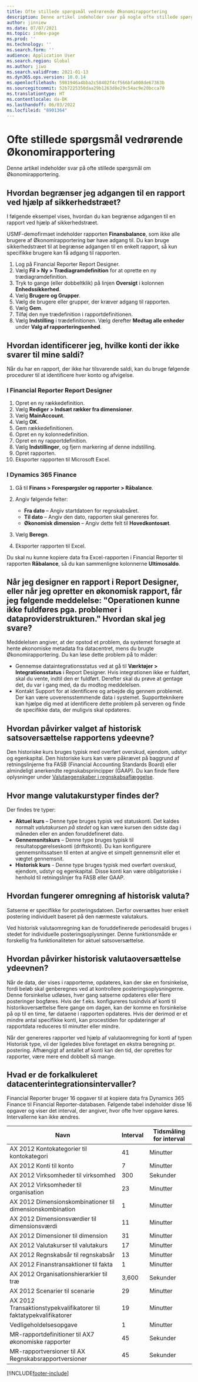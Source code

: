 ```yaml
---
title: Ofte stillede spørgsmål vedrørende Økonomirapportering
description: Denne artikel indeholder svar på nogle ofte stillede spørgsmål om Økonomirapportering.
author: jinniew
ms.date: 07/07/2021
ms.topic: index-page
ms.prod: ''
ms.technology: ''
ms.search.form: ''
audience: Application User
ms.search.region: Global
ms.author: jiwo
ms.search.validFrom: 2021-01-13
ms.dyn365.ops.version: 10.0.14
ms.openlocfilehash: 5981946a4bba2c58402f4cf566bfa008de67363b
ms.sourcegitcommit: 52b7225350daa29b1263d8e29c54ac9e20bcca70
ms.translationtype: HT
ms.contentlocale: da-DK
ms.lasthandoff: 06/03/2022
ms.locfileid: "8901364"
---
```

# <a name="financial-reporting-faq"></a>Ofte stillede spørgsmål vedrørende Økonomirapportering

Denne artikel indeholder svar på ofte stillede spørgsmål om Økonomirapportering.

## <a name="how-do-i-restrict-access-to-a-report-by-using-tree-security"></a>Hvordan begrænser jeg adgangen til en rapport ved hjælp af sikkerhedstræet?

I følgende eksempel vises, hvordan du kan begrænse adgangen til en rapport ved hjælp af sikkerhedstræet.

USMF-demofirmaet indeholder rapporten **Finansbalance**, som ikke alle brugere af Økonomirapportering bør have adgang til. Du kan bruge sikkerhedstræet til at begrænse adgangen til en enkelt rapport, så kun specifikke brugere kan få adgang til rapporten.

1. Log på Financial Reporter Report Designer.
2. Vælg **Fil \> Ny \> Trædiagramdefinition** for at oprette en ny trædiagramdefinition.
3. Tryk to gange (eller dobbeltklik) på linjen **Oversigt** i kolonnen **Enhedssikkerhed**.
4. Vælg **Brugere og Grupper**.
5. Vælg de brugere eller grupper, der kræver adgang til rapporten.
6. Vælg **Gem**.
7. Tilføj den nye trædefinition i rapportdefinitionen.
8. Vælg **Indstilling** i trædefinitionen. Vælg derefter **Medtag alle enheder** under **Valg af rapporteringsenhed**.

## <a name="how-do-i-identify-which-accounts-dont-match-my-balances"></a>Hvordan identificerer jeg, hvilke konti der ikke svarer til mine saldi?

Når du har en rapport, der ikke har tilsvarende saldi, kan du bruge følgende procedurer til at identificere hver konto og afvigelse.

### <a name="in-financial-reporter-report-designer"></a>I Financial Reporter Report Designer

1. Opret en ny rækkedefinition.
2. Vælg **Rediger \> Indsæt rækker fra dimensioner**.
3. Vælg **MainAccount**.
4. Vælg **OK**.
5. Gem rækkedefinitionen.
6. Opret en ny kolonnedefinition.
7. Opret en ny rapportdefinition.
8. Vælg **Indstillinger**, og fjern markering af denne indstilling.
9. Opret rapporten. 
10. Eksporter rapporten til Microsoft Excel.

### <a name="in-dynamics-365-finance"></a>I Dynamics 365 Finance

1. Gå til **Finans \> Forespørgsler og rapporter \> Råbalance**.
2. Angiv følgende felter:

    - **Fra dato** – Angiv startdatoen for regnskabsåret.
    - **Til dato** – Angiv den dato, rapporten skal genereres for.
    - **Økonomisk dimension** – Angiv dette felt til **Hovedkontosæt**.

3. Vælg **Beregn**.
4. Eksporter rapporten til Excel.

Du skal nu kunne kopiere data fra Excel-rapporten i Financial Reporter til rapporten **Råbalance**, så du kan sammenligne kolonnerne **Ultimosaldo**.

## <a name="when-i-design-a-report-in-report-designer-or-when-i-generate-a-financial-report-i-received-the-following-message-the-operation-could-not-be-completed-due-to-a-problem-in-the-data-provider-framework-how-should-i-respond"></a>Når jeg designer en rapport i Report Designer, eller når jeg opretter en økonomisk rapport, får jeg følgende meddelelse: "Operationen kunne ikke fuldføres pga. problemer i dataproviderstrukturen." Hvordan skal jeg svare?

Meddelelsen angiver, at der opstod et problem, da systemet forsøgte at hente økonomiske metadata fra datacentret, mens du brugte Økonomirapportering. Du kan løse dette problem på to måder:

- Gennemse dataintegrationsstatus ved at gå til **Værktøjer \> Integrationsstatus** i Report Designer. Hvis integrationen ikke er fuldført, skal du vente, indtil den er fuldført. Derefter skal du prøve at gentage det, du var i gang med, da du modtog meddelelsen.
- Kontakt Support for at identificere og arbejde dig gennem problemet. Der kan være uoverensstemmende data i systemet. Supportteknikere kan hjælpe dig med at identificere dette problem på serveren og finde de specifikke data, der muligvis skal opdateres.

## <a name="how-does-the-selection-of-historical-rate-translation-affect-report-performance"></a>Hvordan påvirker valget af historisk satsoversættelse rapportens ydeevne?

Den historiske kurs bruges typisk med overført overskud, ejendom, udstyr og egenkapital. Den historiske kurs kan være påkrævet på baggrund af retningslinjerne fra FASB (Financial Accounting Standards Board) eller almindeligt anerkendte regnskabsprincipper (GAAP). Du kan finde flere oplysninger under [Valutaegenskaber i regnskabsaflæggelse](financial-reporting-currency-capability.md).

## <a name="how-many-types-of-currency-rate-are-there"></a>Hvor mange valutakurstyper findes der?

Der findes tre typer:

- **Aktuel kurs** – Denne type bruges typisk ved statuskonti. Det kaldes normalt *valutakursen på stedet* og kan være kursen den sidste dag i måneden eller en anden foruddefineret dato.
- **Gennemsnitskurs** – Denne type bruges typisk til resultatopgørelseskonti (driftskonti). Du kan konfigurere gennemsnitssatsen til enten at angive et simpelt gennemsnit eller et vægtet gennemsnit.
- **Historisk kurs** - Denne type bruges typisk med overført overskud, ejendom, udstyr og egenkapital. Disse konti kan være obligatoriske i henhold til retningslinjer fra FASB eller GAAP.

## <a name="how-does-historical-currency-translation-work"></a>Hvordan fungerer omregning af historisk valuta?

Satserne er specifikke for posteringsdatoen. Derfor oversættes hver enkelt postering individuelt baseret på den nærmeste valutakurs.

Ved historisk valutaomregning kan de foruddefinerede periodesaldi bruges i stedet for individuelle posteringsoplysninger. Denne funktionsmåde er forskellig fra funktionaliteten for aktuel satsoversættelse.

## <a name="how-does-historical-currency-translation-affect-performance"></a>Hvordan påvirker historisk valutaoversættelse ydeevnen?

Når de data, der vises i rapporterne, opdateres, kan der ske en forsinkelse, fordi beløb skal genberegnes ved at kontrollere posteringsoplysningerne. Denne forsinkelse udløses, hver gang satserne opdateres eller flere posteringer bogføres. Hvis der f.eks. konfigureres tusindvis af konti til historikoversættelse flere gange om dagen, kan der komme en forsinkelse på op til en time, før dataene i rapporten opdateres. Hvis der derimod er et mindre antal specifikke konti, kan procestiden for opdateringer af rapportdata reduceres til minutter eller mindre.

Når der genereres rapporter ved hjælp af valutaomregning for konti af typen Historisk type, vil der ligeledes blive foretaget en ekstra beregning pr. postering. Afhængigt af antallet af konti kan den tid, der oprettes for rapporter, være mere end dobbelt så mange.

## <a name="what-are-the-estimated-data-mart-integration-intervals"></a>Hvad er de forkalkuleret datacenterintegrationsintervaller?

Financial Reporter bruger 16 opgaver til at kopiere data fra Dynamics 365 Finance til Financial Reporter-databasen. Følgende tabel indeholder disse 16 opgaver og viser det interval, der angiver, hvor ofte hver opgave køres. Intervallerne kan ikke ændres.

| Navn                                                       | Interval | Tidsmåling for interval |
|------------------------------------------------------------|----------|-----------------|
| AX 2012 Kontokategorier til kontokategori            | 41       | Minutter         |
| AX 2012 Konti til konto                                | 7        | Minutter         |
| AX 2012 Virksomheder til virksomhed                               | 300      | Sekunder         |
| AX 2012 Virksomheder til organisation                          | 23       | Minutter         |
| AX 2012 Dimensionskombinationer til dimensionskombination    | 1        | Minutter         |
| AX 2012 Dimensionsværdier til dimensionsværdi                | 11       | Minutter         |
| AX 2012 Dimensioner til dimension                            | 31       | Minutter         |
| AX 2012 Valutakurser til valutakurs                    | 17       | Minutter         |
| AX 2012 Regnskabsår til regnskabsår                        | 13       | Minutter         |
| AX 2012 Finanstransaktioner til fakta                | 1        | Minutter         |
| AX 2012 Organisationshierarkier til træ                   | 3,600    | Sekunder         |
| AX 2012 Scenarier til scenarie                              | 29       | Minutter         |
| AX 2012 Transaktionstypekvalifikatorer til faktatypekvalifikatorer | 19       | Minutter         |
| Vedligeholdelsesopgave                                           | 1        | Minutter         |
| MR-rapportdefinitioner til AX7 økonomiske rapporter             | 45       | Sekunder         |
| MR-rapportversioner til AX Regnskabsrapportversioner         | 45       | Sekunder         |

[!INCLUDE[footer-include](../../includes/footer-banner.md)]
